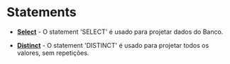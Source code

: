 # Statements

- **[Select](./select.md#select)** - O statement 'SELECT' é usado para projetar dados do Banco.

- **[Distinct](./distinct.md#distinct)** - O statement 'DISTINCT' é usado para projetar todos os valores, sem repetições.
